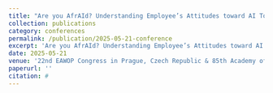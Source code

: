 ```yaml
---
title: "Are you AfrAId? Understanding Employee’s Attitudes toward AI Tools at Work"
collection: publications
category: conferences
permalink: /publication/2025-05-21-conference
excerpt: 'Are you AfrAId? Understanding Employee’s Attitudes toward AI Tools at Work; Presented at the 22nd EAWOP Congress.'
date: 2025-05-21
venue: '22nd EAWOP Congress in Prague, Czech Republic & 85th Academy of Management Annual Meeting in Copenhagen, Denmark'
paperurl: ''
citation: #
---
```

